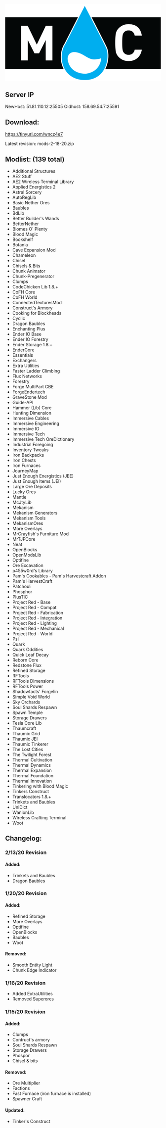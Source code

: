 ![banner](https://github.com/ChickWithADick/RainCraft/blob/master/mclogo.png)

## Server IP
NewHost: 51.81.110.12:25505
Oldhost: 158.69.54.7:25591

## Download:
https://tinyurl.com/wncz4e7

Latest revision: mods-2-18-20.zip


## Modlist: (139 total)

 * Additional Structures
 * AE2 Stuff
 * AE2 Wireless Terminal Library
 * Applied Energistics 2
 * Astral Sorcery
 * AutoRegLib
 * Basic Nether Ores
 * Baubles
 * BdLib
 * Better Builder's Wands
 * BetterNether
 * Biomes O' Plenty
 * Blood Magic
 * Bookshelf
 * Botania
 * Cave Expansion Mod
 * Chameleon
 * Chisel
 * Chisels & Bits
 * Chunk Animator
 * Chunk-Pregenerator
 * Clumps
 * CodeChicken Lib 1.8.+
 * CoFH Core
 * CoFH World
 * ConnectedTexturesMod
 * Construct's Armory
 * Cooking for Blockheads
 * Cyclic
 * Dragon Baubles
 * Enchanting Plus
 * Ender IO Base
 * Ender IO Forestry
 * Ender Storage 1.8.+
 * EnderCore
 * Essentials
 * Exchangers
 * Extra Utilities
 * Faster Ladder Climbing
 * Flux Networks
 * Forestry
 * Forge MultiPart CBE
 * ForgeEndertech
 * GraveStone Mod
 * Guide-API
 * Hammer (Lib) Core
 * Hunting Dimension
 * Immersive Cables
 * Immersive Engineering
 * Immersive IO
 * Immersive Tech
 * Immersive Tech OreDictionary
 * Industrial Foregoing
 * Inventory Tweaks
 * Iron Backpacks
 * Iron Chests
 * Iron Furnaces
 * JourneyMap
 * Just Enough Energistics (JEE)
 * Just Enough Items (JEI)
 * Large Ore Deposits
 * Lucky Ores
 * Mantle
 * McJtyLib
 * Mekanism
 * Mekanism Generators
 * Mekanism Tools
 * MekanismOres
 * More Overlays
 * MrCrayfish's Furniture Mod
 * MrTJPCore
 * Neat
 * OpenBlocks
 * OpenModsLib
 * Optifine
 * Ore Excavation
 * p455w0rd's Library
 * Pam's Cookables - Pam's Harvestcraft Addon
 * Pam's HarvestCraft
 * Patchouli
 * Phosphor
 * PlusTiC
 * Project Red - Base
 * Project Red - Compat
 * Project Red - Fabrication
 * Project Red - Integration
 * Project Red - Lighting
 * Project Red - Mechanical
 * Project Red - World
 * Psi
 * Quark
 * Quark Oddities
 * Quick Leaf Decay
 * Reborn Core
 * Redstone Flux
 * Refined Storage
 * RFTools
 * RFTools Dimensions
 * RFTools Power
 * Shadowfacts' Forgelin
 * Simple Void World
 * Sky Orchards
 * Soul Shards Respawn
 * Spawn Temple
 * Storage Drawers
 * Tesla Core Lib
 * Thaumcraft
 * Thaumic Grid
 * Thaumic JEI
 * Thaumic Tinkerer
 * The Lost Cities
 * The Twilight Forest
 * Thermal Cultivation
 * Thermal Dynamics
 * Thermal Expansion
 * Thermal Foundation
 * Thermal Innovation
 * Tinkering with Blood Magic
 * Tinkers Construct
 * Translocators 1.8.+
 * Trinkets and Baubles
 * UniDict
 * WanionLib
 * Wireless Crafting Terminal
 * Woot

## Changelog:

### 2/13/20 Revision
#### Added:
* Trinkets and Baubles
* Dragon Baubles

### 1/20/20 Revision

#### Added: 
* Refined Storage
* More Overlays
* Optifine
* OpenBlocks
* Baubles
* Woot

#### Removed:
* Smooth Entity Light
* Chunk Edge Indicator 

### 1/16/20 Revision

* Added ExtraUtilities 
* Removed Superores

### 1/15/20 Revision

#### Added: 

* Clumps
* Contruct's armory 
* Soul Shards Respawn 
* Storage Drawers 
* Phospor 
* Chisel & bits 

#### Removed: 

* Ore Multiplier
* Factions
* Fast Furnace (iron furnace is installed)
* Spawner Craft

#### Updated:
* Tinker's Construct
